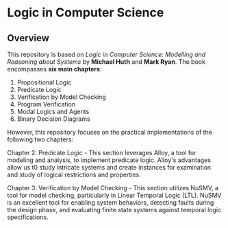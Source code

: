 # Logic in Computer Science

## Overview
This repository is based on *Logic in Computer Science: Modelling and Reasoning about Systems* by **Michael Huth** and **Mark Ryan**. The book encompasses **six main chapters**:

1. Propositional Logic
2. Predicate Logic
3. Verification by Model Checking
4. Program Verification
5. Modal Logics and Agents
6. Binary Decision Diagrams

However, this repository focuses on the practical implementations of the following two chapters:

Chapter 2: Predicate Logic
    - This section leverages Alloy, a tool for modeling and analysis, to implement predicate logic. Alloy's advantages allow us t0 study intricate systems and create instances for examination and study of logical restrictions and properties.

Chapter 3: Verification by Model Checking
    - This section utilizes NuSMV, a tool for model checking, particularly in Linear Temporal Logic (LTL). NuSMV is an excellent tool for enabling system behaviors, detecting faults during the design phase, and evaluating finite state systems against temporal logic specifications.

